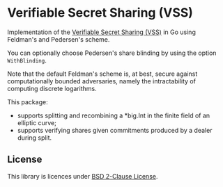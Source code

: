 # Verifiable Secret Sharing (VSS)

Implementation of the [Verifiable Secret Sharing (VSS)][vss] in Go using
Feldman's and Pedersen's scheme.

You can optionally choose Pedersen's share blinding by using the option
`WithBlinding`.

Note that the default Feldman's scheme is, at best, secure against
computationally bounded adversaries, namely the intractability of computing
discrete logarithms.

This package:

* supports splitting and recombining a *big.Int in the finite field of an
  elliptic curve;
* supports verifying shares given commitments produced by a dealer during
  split.

## License

This library is licences under [BSD 2-Clause License](LICENSE).

[vss]: https://en.wikipedia.org/wiki/Verifiable_secret_sharing
